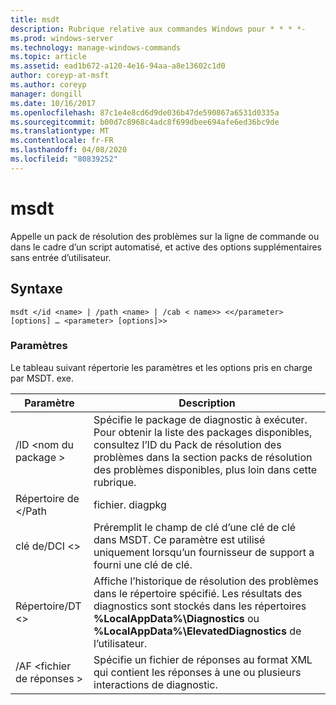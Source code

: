 ```yaml
---
title: msdt
description: Rubrique relative aux commandes Windows pour * * * *-
ms.prod: windows-server
ms.technology: manage-windows-commands
ms.topic: article
ms.assetid: ead1b672-a120-4e16-94aa-a8e13602c1d0
author: coreyp-at-msft
ms.author: coreyp
manager: dongill
ms.date: 10/16/2017
ms.openlocfilehash: 87c1e4e8cd6d9de036b47de590867a6531d0335a
ms.sourcegitcommit: b00d7c8968c4adc8f699dbee694afe6ed36bc9de
ms.translationtype: MT
ms.contentlocale: fr-FR
ms.lasthandoff: 04/08/2020
ms.locfileid: "80839252"
---
```

# <a name="msdt"></a>msdt



Appelle un pack de résolution des problèmes sur la ligne de commande ou dans le cadre d’un script automatisé, et active des options supplémentaires sans entrée d’utilisateur.

## <a name="syntax"></a>Syntaxe

```
msdt </id <name> | /path <name> | /cab < name>> <</parameter> [options] … <parameter> [options]>>
```

### <a name="parameters"></a>Paramètres

Le tableau suivant répertorie les paramètres et les options pris en charge par MSDT. exe.


|      Paramètre      |                                                                                            Description                                                                                             |
|---------------------|----------------------------------------------------------------------------------------------------------------------------------------------------------------------------------------------------|
| /ID \<nom du package > |        Spécifie le package de diagnostic à exécuter. Pour obtenir la liste des packages disponibles, consultez l’ID du Pack de résolution des problèmes dans la section packs de résolution des problèmes disponibles, plus loin dans cette rubrique.         |
|  Répertoire de \</Path  |                                                                                           fichier. diagpkg                                                                                            |
|   clé de/DCI \<>   |                                        Préremplit le champ de clé d’une clé de clé dans MSDT. Ce paramètre est utilisé uniquement lorsqu’un fournisseur de support a fourni une clé de clé.                                         |
|  Répertoire/DT \<>   | Affiche l’historique de résolution des problèmes dans le répertoire spécifié. Les résultats des diagnostics sont stockés dans les répertoires **%LocalAppData%\Diagnostics** ou **%LocalAppData%\ElevatedDiagnostics** de l’utilisateur. |
| /AF \<fichier de réponses >  |                                               Spécifie un fichier de réponses au format XML qui contient les réponses à une ou plusieurs interactions de diagnostic.                                               |

